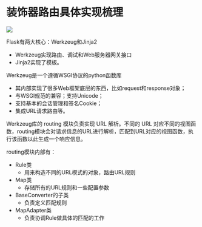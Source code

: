 # 装饰器路由具体实现梳理

![](/assets/Flask路由实现代码结构.png)

Flask有两大核心：Werkzeug和Jinja2

* Werkzeug实现路由、调试和Web服务器网关接口
* Jinja2实现了模板。

Werkzeug是一个遵循WSGI协议的python函数库

* 其内部实现了很多Web框架底层的东西，比如request和response对象；
* 与WSGI规范的兼容；支持Unicode；
* 支持基本的会话管理和签名Cookie；
* 集成URL请求路由等。

Werkzeug库的 routing 模块负责实现 URL 解析。不同的 URL 对应不同的视图函数，routing模块会对请求信息的URL进行解析，匹配到URL对应的视图函数，执行该函数以此生成一个响应信息。

routing模块内部有：

* Rule类
  * 用来构造不同的URL模式的对象，路由URL规则
* Map类
  * 存储所有的URL规则和一些配置参数
* BaseConverter的子类
  * 负责定义匹配规则
* MapAdapter类
  * 负责协调Rule做具体的匹配的工作



